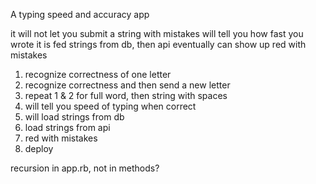 A typing speed and accuracy app

it will not let you submit a string with mistakes
will tell you how fast you wrote it
is fed strings from db, then api
eventually can show up red with mistakes


1) recognize correctness of one letter
2) recognize correctness and then send a new letter
3) repeat 1 & 2 for full word, then string with spaces
4) will tell you speed of typing when correct
5) will load strings from db
6) load strings from api
7) red with mistakes
8) deploy


recursion in app.rb, not in methods?

